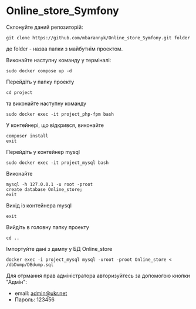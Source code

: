 # Online_store_Symfony

Склонуйте даний репозиторій:

    git clone https://github.com/mbarannyk/Online_store_Symfony.git folder

де folder - назва папки з майбутнім проектом.

Виконайте наступну команду у терміналі:

    sudo docker compose up -d

Перейдіть у папку проекту

    cd project

та виконайте наступну команду

    sudo docker exec -it project_php-fpm bash

У контейнері, що відкрився, виконайте

    composer install
    exit

Перейдіть у контейнер mysql

    sudo docker exec -it project_mysql bash

Виконайте

    mysql -h 127.0.0.1 -u root -proot
    create database Online_store;
    exit

Вихід із контейнера mysql

    exit

Вийдіть в головну папку проекту

    сd ..

Імпортуйте дані з дампу у БД Online_store

    docker exec -i project_mysql mysql -uroot -proot Online_store < /dbDump/DBdump.sql



Для отрмання прав адміністратора авторизуйтесь за допомогою кнопки "Адмін":

- email: admin@ukr.net
- Пароль: 123456
